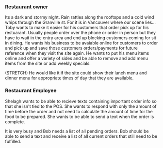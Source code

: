 ### Restaurant owner
 Its a dark and stormy night. Rain rattles along the rooftops and a cold wind whips through the Granville st. For it is in Vancouver where our scene lies...
Toby wants to make it easier for his customers that order pick up for his restuarant. Usually people order over the phone or order in
person but they have to wait in the entry area and end up blocking customers coming for sit in dining.
He wants his business to be avaiable online for customers to order and pick up and save those customers orders/payments for future reference 
when they visit the site again.
He wants to put his menu items online and offer a variety of sides and be able to remove and add menu items from the site or add weekly specials.


(STRETCH) He would like it if the site could show their lunch menu and dinner menu for appropriate times of day that they are available.
### Restaurant Employee
Shelagh wants to be able to recieve texts containing important order info so that she isn't tied to the POS. She wants to respond with only the amount of time before the order and not need to calculate the amount of time for the food to be prepared. She wants to be able to send a text when the order is complete. 

It is very busy and Bob needs a list of all pending orders. Bob should be able to send a text and receive a list of all current orders that still need to be fulfilled.
